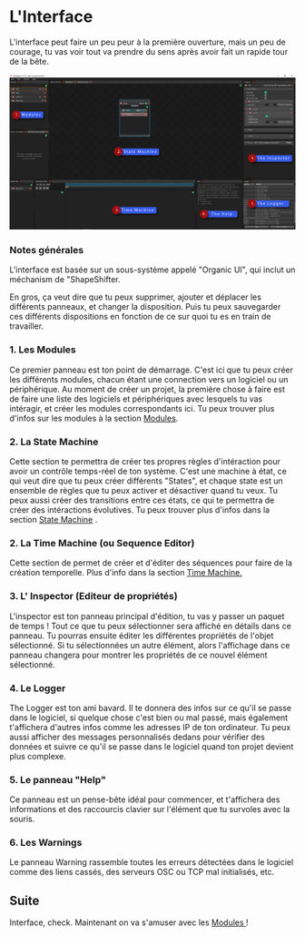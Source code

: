 # L'Interface

L'interface peut faire un peu peur à la première ouverture, mais un peu de courage, tu vas voir tout va prendre du sens après avoir fait un rapide tour de la bête.

![](../.gitbook/assets/interface_notes.png)

### Notes générales

L'interface est basée sur un sous-système appelé "Organic UI", qui inclut un méchanism de "ShapeShifter.

En gros, ça veut dire que tu peux supprimer, ajouter et déplacer les différents panneaux, et changer la disposition. Puis tu peux sauvegarder ces différents dispositions en fonction de ce sur quoi tu es en train de travailler.

### 1. Les Modules

Ce premier panneau est ton point de démarrage. C'est ici que tu peux créer les différents modules, chacun étant une connection vers un logiciel ou un périphérique. Au moment de créer un projet, la première chose à faire est de faire une liste des logiciels et périphériques avec lesquels tu vas intéragir, et créer les modules correspondants ici. Tu peux trouver plus d'infos sur les modules à la section [Modules](the-modules.md).

### 2. La State Machine

Cette section te permettra de créer tes propres règles d'intéraction pour avoir un contrôle temps-réel de ton système. C'est une machine à état, ce qui veut dire que tu peux créer différents "States", et chaque state est un ensemble de règles que tu peux activer et désactiver quand tu veux. Tu peux aussi créer des transitions entre ces états, ce qui te permettra de créer des intéractions évolutives. Tu peux trouver plus d'infos dans la section [State Machine](../the-state-machine/introduction-to-the-state-machine.md) .

### 2. La Time Machine \(ou Sequence Editor\)

Cette section de permet de créer et d'éditer des séquences pour faire de la création temporelle. Plus d'info dans la section [Time Machine.](../the-time-machine-sequences/introduction-to-the-time-machine.md)

### 3. L' Inspector \(Editeur de propriétés\)

L'inspector est ton panneau principal d'édition, tu vas y passer un paquet de temps ! Tout ce que tu peux sélectionner sera affiché en détails dans ce panneau. Tu pourras ensuite éditer les différentes propriétés de l'objet sélectionné. Si tu sélectionnées un autre élément, alors l'affichage dans ce panneau changera pour montrer les propriétés de ce nouvel élément sélectionné.

### 4. Le Logger

The Logger est ton ami bavard. Il te donnera des infos sur ce qu'il se passe dans le logiciel, si quelque chose c'est bien ou mal passé, mais également t'affichera d'autres infos comme les adresses IP de ton ordinateur. Tu peux aussi afficher des messages personnalisés dedans pour vérifier des données et suivre ce qu'il se passe dans le logiciel quand ton projet devient plus complexe.

### 5. Le panneau "Help"

Ce panneau est un pense-bête idéal pour commencer, et t'affichera des informations et des raccourcis clavier sur l'élément que tu survoles avec la souris.

### 6. Les Warnings

Le panneau Warning rassemble toutes les erreurs détectées dans le logiciel comme des liens cassés, des serveurs OSC ou TCP mal initialisés, etc.

## Suite

Interface, check. Maintenant on va s'amuser avec les [Modules ](the-modules.md)!

